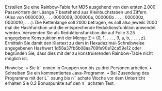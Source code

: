 Erstellen Sie eine Rainbow-Table fur MD5 ausgehend von den ersten 2.000 Passwörtern der
Läange 7 bestehend aus Kleinbuchstaben und Ziffern. (Also von 0000000, . . . 0000009, 000000a,
000000b . . . , 000000z, 0000010, . . .). Die Kettenlänge soll 2000 betragen, es soll also jeweils 2000
mal die Hashfunktion und die entsprechende Reduktionsfunktion anwendet werden. Verwenden
Sie als Reduktionsfunktion die auf Folie 3.25 angegebene Konstruktion mit der Menge Z =
{0, 1, . . . , 9, a, b, . . . , z}.
Ermitteln Sie damit den Klartext zu dem in Hexadezimal-Schreibweise angegebenen Hashwert
1d56a37fb6b08aa709fe90e12ca59e12 oder begründen Sie, dass dies mit der zu konstruierenden
Rainbow-Table nicht möglich ist.

Hinweise:
• Sie k¨ onnen in Gruppen von bis zu drei Personen arbeiten.
• Schreiben Sie ein kommentiertes Java-Programm.
• Bei Zusendung des Programms mit der L¨ osung bis n¨ achste Woche vor dem Unterricht
erhalten Sie 0.2 Bonuspunkte auf den n¨ achsten Test.